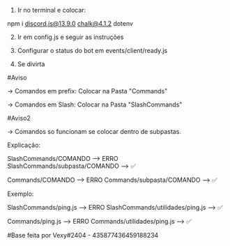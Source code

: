 1. Ir no terminal e colocar:

npm i discord.js@13.9.0
 chalk@4.1.2
 dotenv

2. Ir em config.js e seguir as instruções

3. Configurar o status do bot em events/client/ready.js

4. Se divirta


#Aviso

-> Comandos em prefix: Colocar na Pasta "Commands"

-> Comandos em Slash: Colocar na Pasta "SlashCommands"

#Aviso2

-> Comandos so funcionam se colocar dentro de subpastas.

Explicação:

SlashCommands/COMANDO --> ERRO
SlashCommands/subpasta/COMANDO --> ✅

Commands/COMANDO --> ERRO
Commands/subpasta/COMANDO --> ✅

Exemplo:

SlashCommands/ping.js --> ERRO
SlashCommands/utilidades/ping.js --> ✅

Commands/ping.js --> ERRO
Commands/utilidades/ping.js --> ✅

#Base feita por Vexy#2404 - 435877436459188234
